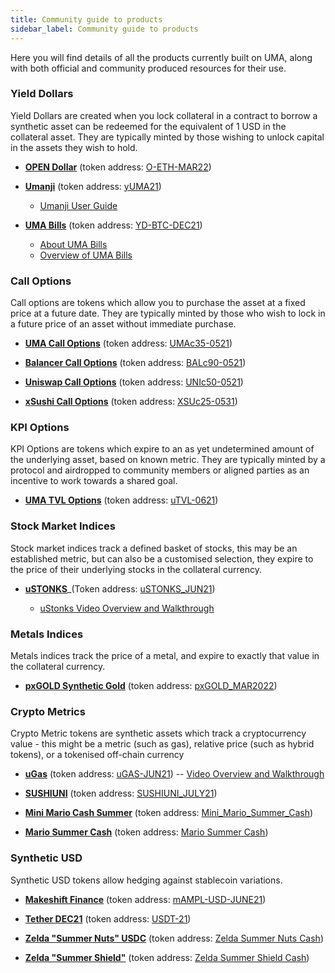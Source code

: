 ```yaml
---
title: Community guide to products
sidebar_label: Community guide to products
---
```

Here you will find details of all the products currently built on UMA, along with both official and community produced resources for their use. 

### Yield Dollars

Yield Dollars are created when you lock collateral in a contract to borrow a synthetic asset can be redeemed for the equivalent of 1 USD in the collateral asset.  They are typically minted by those wishing to unlock capital in the assets they wish to hold.
 *  [**OPEN Dollar**](https://ydollar.opendao.io/) (token address: [O-ETH-MAR22](https://etherscan.io/token/0xd7e6012385e98e9d40e294fc2fb23886f5446846)) 

  - [**Umanji**](https://umanji.xyz) (token address: [yUMA21](https://etherscan.io/token/0x3108c33b6fb38efedaefd8b5f7ca01d5f5c7372d))
     * [Umanji User Guide](https://machinalabs.medium.com/umanji-user-guide-dc115f77b079)

 -  [**UMA Bills**](https://umabills.com/) (token address: [YD-BTC-DEC21](https://etherscan.io/token/0x68555bc772ad33be7a761168d7d9874cfc369b83))

    * [About UMA Bills](https://umabills.com/about)
    * [Overview of UMA Bills](https://medium.com/@eric.baleine/minting-yield-dollars-guide-of-umabills-eceafe973f9b)

### Call Options

Call options are tokens which allow you to purchase the asset at a fixed price at a future date.  They are typically minted by those who wish to lock in a future price of an asset without immediate purchase.
 - [**UMA Call Options**](https://mysynths.finance/) (token address: [UMAc35-0521](https://etherscan.io/token/0xa6e3454fec677772dd771788a079355e43910638))
 
 - [**Balancer Call Options**](https://mysynths.finance/) (token address: [BALc90-0521](https://etherscan.io/token/0x42119d96bbc436b083deaee3be5c78bf41bce76c))
 - [**Uniswap Call Options**](https://mysynths.finance/) (token address: [UNIc50-0521](https://etherscan.io/token/0x561a4717537ff4af5c687328c0f7e90a319705c0))
 - [**xSushi Call Options**](https://mysynths.finance/) (token address: [XSUc25-0531](https://etherscan.io/address/0xb2aea0de92acff7e1146333f776db42e5d004128))

### KPI Options

KPI Options are tokens which expire to an as yet undetermined amount of the underlying asset, based on known metric.  They are typically minted by a protocol and airdropped to community members or aligned parties as an incentive to work towards a shared goal.

 - [**UMA TVL Options**](https://claim.umaproject.org/) (token address: [uTVL-0621](https://etherscan.io/token/0x21ae9e080a53ab98cc1266ed1c8cc27ffd3256d5))
<!--- Aragon Migration KPI Options
<!- DIGG Rebase KPI Options --->

###  Stock Market Indices

Stock market indices track a defined basket of  stocks, this may be an established metric, but can also be a customised selection, they expire to the price of their underlying stocks in the collateral currency.

 - **[uSTONKS](https://degenerative.finance/asset/ustonks)**_(Token address: [uSTONKS_JUN21](https://etherscan.io/token/0x20f8d43672cfd78c471972c737134b5dcb700dd8))

     * [uStonks Video Overview and Walkthrough](https://www.youtube.com/watch?v=5yk8dSp9HpU)
     

### Metals Indices

Metals indices track the price of a metal, and expire to exactly that value in the collateral currency.
 - [**pxGOLD Synthetic Gold**](app.perlinx.finance) (token address: [pxGOLD_MAR2022](https://etherscan.io/token/0x5247c0db4044fb6f97f32c7e1b48758019a5a912))

### Crypto Metrics
Crypto Metric tokens are synthetic assets which track a cryptocurrency value - this might be a metric (such as gas), relative price (such as hybrid tokens), or a tokenised off-chain currency
 - **[uGas](https://degenerative.finance/asset/ugas)** (token address: [uGAS-JUN21](https://etherscan.io/token/0xa6b9d7e3d76cf23549293fb22c488e0ea591a44e))
 -- [Video Overview and Walkthrough](https://www.youtube.com/watch?v=BT-OF7l0t8I&t=6s)
 - [**SUSHIUNI**](https://tvlsnacks.finance/) (token address: [SUSHIUNI_JULY21](https://etherscan.io/token/0x43145836a4830d1a9e303dee2a301765e3f66429))
 - [**Mini Mario Cash Summer**](https://mario.cash/) (token address: [Mini_Mario_Summer_Cash](https://etherscan.io/token/0x8104c9f13118320eefe5fbea8a44d600b85981ef))

 - **[Mario Summer Cash](https://mario.cash/)** (token address: [Mario Summer Cash](https://etherscan.io/token/0xd375d21f5eb95f7c31fc49a7251ceab341dac1ca))


### Synthetic USD

Synthetic USD tokens allow hedging against stablecoin variations. 

 - [**Makeshift Finance**](https://makeshift.finance/) (token address: [mAMPL-USD-JUNE21](https://etherscan.io/token/0x9ddd23adcc2ce37bbdb53998eb7170c354fddf0b))


 - [**Tether DEC21**](makeshift.finance) (token address: [USDT-21](https://etherscan.io/token/0x1cb38a02f9483577ae7672cdc366823292b370c2))

 - [**Zelda "Summer Nuts" USDC**](https://zelda.cash/) (token address: [Zelda Summer Nuts Cash](https://etherscan.io/token/0xa48920cc1ad85d8ea13af5d7be180c0338c306dd))



 - **[Zelda "Summer Shield"](https://zelda.cash/)** (token address:  [Zelda Summer Shield Cash](https://etherscan.io/token/0xc031d8f198f64eadb00ea3b9a0bb114ba49b52d3))